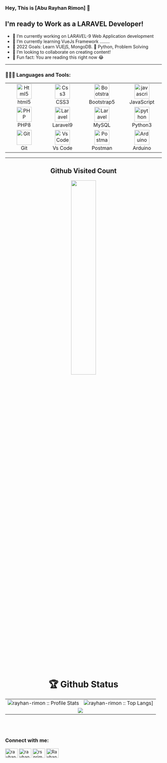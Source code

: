 ### Hey, This is [Abu Rayhan Rimon] 👋 
<!-- [Drive Resume](https://drive.google.com/file/d/1yBOA4JOX4VAN7brg3uaN_Mt4EoJ9N5e5/) -->

## I'm ready to Work as a LARAVEL Developer!

- 🔭 I’m currently working on LARAVEL-9 Web Application development
- 🌱 I’m currently learning VueJs Framework ........
- 🥅 2022 Goals: Learn VUEjS, MongoDB. 🚀 Python, Problem Solving 
- 👯 I’m looking to collaborate on creating content!
- 🚀 Fun fact: You are reading this right now 😂


----------------------------------------------
### 👨🏻‍💻 Languages and Tools:
<table align="center">
  <tr>
    <td align="center" width="120">
      <a href="#html5">
        <img src="https://seeklogo.com/images/H/html5-without-wordmark-color-logo-14D252D878-seeklogo.com.png" width="48" height="48" alt="Html5" />
      </a>
      <br>html5
    </td>   
    <td align="center" width="120">
      <a href="#css3">
        <img src="https://upload.wikimedia.org/wikipedia/commons/thumb/6/62/CSS3_logo.svg/48px-CSS3_logo.svg.png" width="48" height="48" alt="Css3" />
      </a>
      <br>CSS3
    </td>
    <td align="center" width="120">
      <a href="#bootstrap">
        <img src="https://cdn.worldvectorlogo.com/logos/bootstrap-5-1.svg" width="48" height="48" alt="Bootstrap" />
      </a>
      <br>Bootstrap5
    </td>
    <td align="center" width="120">
      <a href="#js">
        <img src="https://upload.wikimedia.org/wikipedia/commons/thumb/9/99/Unofficial_JavaScript_logo_2.svg/1024px-Unofficial_JavaScript_logo_2.svg.png" width="48"           height="48" alt="javascript" />
      </a>
      <br>JavaScript
    </td>
            
  </tr>

  <tr>
    <td align="center" width="96">
      <a href="#php" >
        <img src="https://i.ibb.co/LzmYpDX/146-1466902-php-logo-png-transparent-php-logo-png-png-removebg-preview.png" width="48" height="48" alt="PHP" />
      </a>
      <br>PHP8
    </td>
    <td align="center" width="96">
      <a href="#laravel">
        <img src="https://cdn.worldvectorlogo.com/logos/laravel-2.svg" width="48" height="48" alt="Laravel" />
      </a>
      <br>Laravel9
    </td>
    <td align="center" width="96">
      <a href="#mysql">
        <img src="https://www.logo.wine/a/logo/MySQL/MySQL-Logo.wine.svg" width="48" height="48" alt="Laravel" />
      </a>
      <br>MySQL
    </td>
    <td align="center" width="96">
        <a href="#python">
            <img src="https://upload.wikimedia.org/wikipedia/commons/c/c3/Python-logo-notext.svg" width="48" height="48" alt="python" />
        </a>
        <br>Python3
    </td>
        
  </tr>

  <tr>
    <td align="center" width="120">
      <a href="#git" >
        <img src="https://upload.wikimedia.org/wikipedia/commons/thumb/3/3f/Git_icon.svg/1200px-Git_icon.svg.png" width="48" height="48" alt="Git" />
      </a>
      <br>Git
    </td>
    <td align="center"  width="120">
      <a href="#vscode">
        <img src="https://upload.wikimedia.org/wikipedia/commons/9/9a/Visual_Studio_Code_1.35_icon.svg" width="48" height="48" alt="Vs Code" />
      </a>
      <br>Vs Code
    </td>
    <td align="center" width="120">
      <a href="#postman" >
        <img src="https://www.vectorlogo.zone/logos/getpostman/getpostman-icon.svg" width="48" height="48" alt="Postman" />
      </a>
      <br>Postman
    </td>
    <td align="center" width="120">
      <a href="#Arduino" >
        <img src="https://upload.wikimedia.org/wikipedia/commons/8/87/Arduino_Logo.svg" width="48" height="48" alt="Arduino" />
      </a>
      <br>Arduino
    </td>
  </tr>
</table>

 ---------------------------------------------
<h2 align="center">Github Visited Count</h2>
<p align="center">
  <img align="center" alt="" width="40%" src="https://profile-counter.glitch.me/Rayhan0Islam0Shagor/count.svg" />
</p>

<p align="center">
   <table>
   <h1 align="center">🏆 Github Status</h1>
       <tr>
       <td><img alt="rayhan-rimon :: Profile Stats" src="https://github-readme-stats.vercel.app/api?username=rayhan-rimon&theme=blue-green&amp;show_icons=true&amp;count_private=true&amp;hide_border=true" /></td>
       <td><img alt="rayhan-rimon :: Top Langs]" src="https://github-readme-stats.vercel.app/api/top-langs/?username=rayhan-rimon&langs_count=14&theme=blue-green&layout=compact&hide=html"> </td>
     </tr>
     <tr>
        <td colspan="2" align="center"><img  align="center" src="https://github-readme-streak-stats.herokuapp.com?user=rayhan-rimon&theme=blue-green&hide_border=true"></td>
     </tr>
     
   </table>
</p>

<br>
<br>

### Connect with me:

<p align="left">
<a href="https://fb.com/rayhanrimon17" target="blank"><img align="center" src="https://raw.githubusercontent.com/rahuldkjain/github-profile-readme-generator/master/src/images/icons/Social/facebook.svg" alt="rayhanrimon17" height="30" width="40" /></a>
<a href="https://instagram.com/rayhan__rimon_" target="blank"><img align="center" src="https://raw.githubusercontent.com/rahuldkjain/github-profile-readme-generator/master/src/images/icons/Social/instagram.svg" alt="rayhan__rimon_" height="30" width="40" /></a>
<a href="https://www.behance.net/rsnrimon" target="blank"><img align="center" src="https://raw.githubusercontent.com/rahuldkjain/github-profile-readme-generator/master/src/images/icons/Social/behance.svg" alt="rsnrimon" height="30" width="40" /></a>
<a href="https://discord.gg/Rayhan_Rimon#0753" target="blank"><img align="center" src="https://raw.githubusercontent.com/rahuldkjain/github-profile-readme-generator/master/src/images/icons/Social/discord.svg" alt="Rayhan_Rimon#0753" height="30" width="40" /></a>
</p>
<!-- 
[![LinkedIn Connect](https://img.shields.io/badge/%20-Connect-black?color=14171A&labelColor=212121&logo=linkedin&logoColor=ffffff)][linkedin]
[![Drive Resume](https://img.shields.io/badge/Resume-14171A?style=flat&logo=R&labelColor=212121)][resume]
[![Medium Follow](https://img.shields.io/badge/%20-Follow-black?color=14171A&labelColor=1976d2&logo=medium&logoColor=ffffff)][medium]
[![Questions](https://img.shields.io/badge/%20-Questions-black?color=14171A&labelColor=fff&logo=stackoverflow&logoColor=0c0d0e26)](https://stackoverflow.com/users/edit/13958792)
[![Youtube subscribe](https://img.shields.io:/youtube/channel/subscribers/UCCwRAqBwssrPj-1mcZA7KsQ?style=social)][youtube]
[![Twitter](https://img.shields.io:/twitter/follow/morshedulmunna?style=social)][twitter] -->

<br>
<br>


  
  <br />




<br/>
<br/>
<br/>


[linkedin]: https://www.linkedin.com/in/rayhanrimon/
[github]: https://github.com/rayhan-rimon
<!-- [resume]: https://drive.google.com/file/d/1yBOA4JOX4VAN7brg3uaN_Mt4EoJ9N5e5 -->
<!-- [medium]: https://www.quora.com/profile/Morshedul-Munna
[youtube]: https://www.youtube.com/channel/UCCwRAqBwssrPj-1mcZA7KsQ -->
[instagram]: https://instagram.com/rayhan__rimon_
[behance]: https://www.behance.net/rsnrimon
[discord]: https://discord.gg/Rayhan_Rimon#0753

